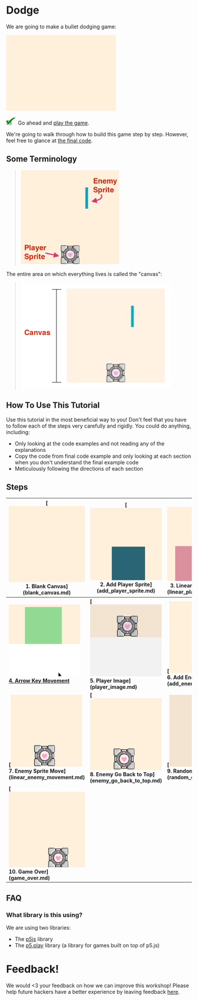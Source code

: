 # Dodge

We are going to make a bullet dodging game:

<a href="http://output.jsbin.com/dozoki/70"
target="_blank">![](img/game_play.gif)</a>

![](img/checkmark.png) Go ahead and <a href="http://output.jsbin.com/dozoki/70"
target="_blank">play the game</a>.

We're going to walk through how to build this game step by step. However, feel
free to glance at <a href="http://jsbin.com/dozoki/70/edit?js,output"
target="_blank">the final code</a>.

## Some Terminology

> ![](img/r_vocab1.png)

<!-- Editable Drawing in: https://docs.google.com/drawings/d/1Px_9MVqn2qv6ASDl7vxglR2lXVpHVaNsvT9lyrqWzmM/edit -->

The entire area on which everything lives is called the "canvas":

> ![](img/r_vocab2.png)

## How To Use This Tutorial

Use this tutorial in the most beneficial way to you! Don't feel that you have to
follow each of the steps very carefully and rigidly. You could do anything,
including:

- Only looking at the code examples and not reading any of the explanations
- Copy the code from final code example and only looking at each section when
  you don't understand the final example code
- Meticulously following the directions of each section

## Steps

| **[![](img/sq_1_blank_canvas.png)          <br> 1.  Blank Canvas]      (blank_canvas.md)**          | **[![](img/sq_2_add_player_sprite.png)    <br> 2. Add Player Sprite]    (add_player_sprite.md)**    | **[![](img/sq_3_linear_player_movement.gif)  <br> 3. Linear Player Movement] (linear_player_movement.md)** |
| --------------------------------------------------------------------------------------------------- | --------------------------------------------------------------------------------------------------- | ---------------------------------------------------------------------------------------------------------- |
| **[![](img/sq_4_arrow_key_movement.gif)    <br> 4.  Arrow Key Movement](arrow_key_movement.md)**    | **[![](img/sq_5_player_image.gif)         <br> 5. Player Image]         (player_image.md)**         | **[![](img/sq_6_add_enemy_sprite.gif)        <br> 6. Add Enemy Sprite]       (add_enemy_sprite.md)**       |
| **[![](img/sq_7_linear_enemy_movement.gif) <br> 7.  Enemy Sprite Move] (linear_enemy_movement.md)** | **[![](img/sq_8_enemy_go_back_to_top.gif) <br> 8. Enemy Go Back to Top] (enemy_go_back_to_top.md)** | **[![](img/sq_9_random_enemy_position.gif)   <br> 9. Random Enemy Position]  (random_enemy_position.md)**  |
| **[![](img/sq_10_game_over.gif)            <br> 10. Game Over]         (game_over.md)**             |                                                                                                     |                                                                                                            |

## FAQ

### What library is this using?

We are using two libraries:

- The [p5js](http://p5js.org/) library
- The [p5.play](http://p5play.molleindustria.org/) library (a library for games built on top of p5.js)

# Feedback!

We would <3 your feedback on how we can improve this workshop! Please help
future hackers have a better experience by leaving feedback
[here](https://docs.google.com/forms/d/1IxbiDtyP-UOx3hRGu3o2I-iVll95xQ6I_pW8JS3TZ2k/viewform?entry.1677546962=The+bullet+dodging+game).
